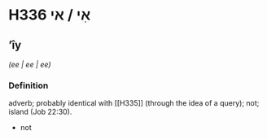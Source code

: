 # H336 אִי / אי

## ʼîy

_(ee | ee | ee)_

### Definition

adverb; probably identical with [[H335]] (through the idea of a query); not; island (Job 22:30).

- not
